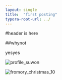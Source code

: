 ```yaml
---
layout: single
title:  "first posting"
typora-root-url: ../
---
```


#header is here

##whynot

yesyes

![profile_suwon](/images/2024-05-28-first/profile_suwon-6880464.jpg)

![fromory_﻿christmas_10](/images/2024-05-28-first/fromory_﻿christmas_10.png)
